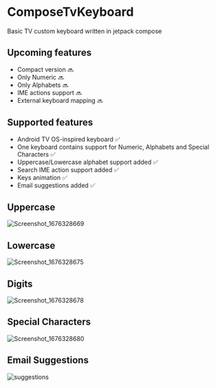 # ComposeTvKeyboard

Basic TV custom keyboard written in jetpack compose 

## Upcoming features

- Compact version 🔜
- Only Numeric 🔜
- Only Alphabets 🔜
- IME actions support 🔜
- External keyboard mapping 🔜

## Supported features
- Android TV OS-inspired keyboard ✅
- One keyboard contains support for Numeric, Alphabets and Special Characters ✅
- Uppercase/Lowercase alphabet support added ✅
- Search IME action support added ✅
- Keys animation ✅
- Email suggestions added ✅
  
## Uppercase
![Screenshot_1676328669](https://user-images.githubusercontent.com/21205138/218592831-bca4d390-5e48-44b0-9a35-87d16e11b74b.png)

## Lowercase
![Screenshot_1676328675](https://user-images.githubusercontent.com/21205138/218592897-f046a88b-dbad-401f-89aa-1ec6299c2770.png)
 
## Digits
![Screenshot_1676328678](https://user-images.githubusercontent.com/21205138/218592952-3beb940c-5646-4dbd-9a68-533d68861ebc.png)

## Special Characters
![Screenshot_1676328680](https://user-images.githubusercontent.com/21205138/218593010-7db79c4b-7206-4849-a504-ed9480c5e1df.png)
  
## Email Suggestions
![suggestions](https://user-images.githubusercontent.com/21205138/222294045-08ab6242-f202-4f91-995d-99477aa73471.png)
